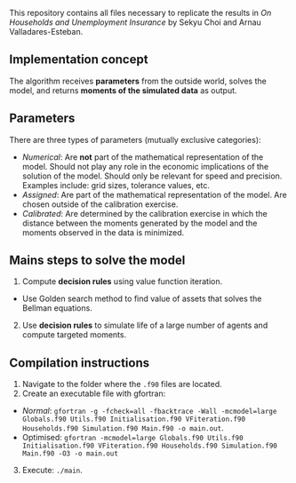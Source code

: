 This repository contains all files necessary to replicate the results in _On Households and Unemployment Insurance_ by Sekyu Choi and Arnau Valladares-Esteban.

## Implementation concept
The algorithm receives **parameters** from the outside world, solves the model, and returns **moments of the simulated data** as output.

## Parameters
There are three types of parameters (mutually exclusive categories):
- *Numerical*: Are **not** part of the mathematical representation of the model. Should not play any role in the economic implications of the solution of the model. Should only be relevant for speed and precision. Examples include: grid sizes, tolerance values, etc.
- *Assigned*: Are part of the mathematical representation of the model. Are chosen outside of the calibration exercise.
- *Calibrated*: Are determined by the calibration exercise in which the distance between the moments generated by the model and the moments observed in the data is minimized.

## Mains steps to solve the model
1. Compute **decision rules** using value function iteration.
  - Use Golden search method to find value of assets that solves the Bellman equations.
2. Use **decision rules** to simulate life of a large number of agents and compute targeted moments.

## Compilation instructions
1. Navigate to the folder where the `.f90` files are located.
2. Create an executable file with gfortran:
  - *Normal*: `gfortran -g -fcheck=all -fbacktrace -Wall -mcmodel=large Globals.f90 Utils.f90 Initialisation.f90 VFiteration.f90 Households.f90 Simulation.f90 Main.f90 -o main.out`.
  - Optimised: `gfortran -mcmodel=large Globals.f90 Utils.f90 Initialisation.f90 VFiteration.f90 Households.f90 Simulation.f90 Main.f90 -O3 -o main.out`
3. Execute: `./main`.
